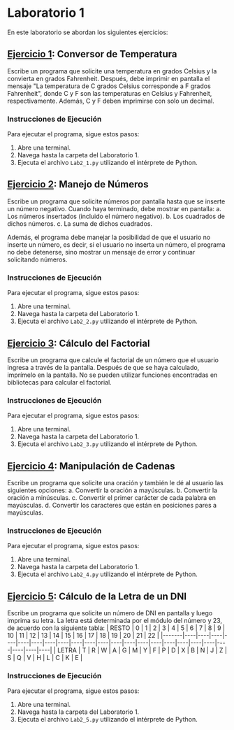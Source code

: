# Laboratorio 1

En este laboratorio se abordan los siguientes ejercicios:

## [Ejercicio 1](Lab2_1.py): Conversor de Temperatura
Escribe un programa que solicite una temperatura en grados Celsius y la convierta en grados Fahrenheit. Después, debe imprimir en pantalla el mensaje "La temperatura de C grados Celsius corresponde a F grados Fahrenheit", donde C y F son las temperaturas en Celsius y Fahrenheit, respectivamente. Además, C y F deben imprimirse con solo un decimal.

### Instrucciones de Ejecución
Para ejecutar el programa, sigue estos pasos:
1. Abre una terminal.
2. Navega hasta la carpeta del Laboratorio 1.
3. Ejecuta el archivo `Lab2_1.py` utilizando el intérprete de Python.

##  [Ejercicio 2](Lab2_2.py): Manejo de Números
Escribe un programa que solicite números por pantalla hasta que se inserte un número negativo. Cuando haya terminado, debe mostrar en pantalla:
a. Los números insertados (incluido el número negativo).
b. Los cuadrados de dichos números.
c. La suma de dichos cuadrados.

Además, el programa debe manejar la posibilidad de que el usuario no inserte un número, es decir, si el usuario no inserta un número, el programa no debe detenerse, sino mostrar un mensaje de error y continuar solicitando números.

### Instrucciones de Ejecución
Para ejecutar el programa, sigue estos pasos:
1. Abre una terminal.
2. Navega hasta la carpeta del Laboratorio 1.
3. Ejecuta el archivo `Lab2_2.py`  utilizando el intérprete de Python.

##  [Ejercicio 3](Lab2_3.py): Cálculo del Factorial
Escribe un programa que calcule el factorial de un número que el usuario ingresa a través de la pantalla. Después de que se haya calculado, imprímelo en la pantalla. No se pueden utilizar funciones encontradas en bibliotecas para calcular el factorial.

### Instrucciones de Ejecución
Para ejecutar el programa, sigue estos pasos:
1. Abre una terminal.
2. Navega hasta la carpeta del Laboratorio 1.
3. Ejecuta el archivo `Lab2_3.py` utilizando el intérprete de Python.

##  [Ejercicio 4](Lab2_4.py): Manipulación de Cadenas
Escribe un programa que solicite una oración y también le dé al usuario las siguientes opciones:
a. Convertir la oración a mayúsculas.
b. Convertir la oración a minúsculas.
c. Convertir el primer carácter de cada palabra en mayúsculas.
d. Convertir los caracteres que están en posiciones pares a mayúsculas.

### Instrucciones de Ejecución
Para ejecutar el programa, sigue estos pasos:
1. Abre una terminal.
2. Navega hasta la carpeta del Laboratorio 1.
3. Ejecuta el archivo `Lab2_4.py` utilizando el intérprete de Python.

##  [Ejercicio 5](Lab2_5.py): Cálculo de la Letra de un DNI
Escribe un programa que solicite un número de DNI en pantalla y luego imprima su letra. La letra está determinada por el módulo del número y 23, de acuerdo con la siguiente tabla:
| RESTO | 0  | 1  | 2  | 3  | 4  | 5  | 6  | 7  | 8  | 9  | 10 | 11 | 12 | 13 | 14 | 15 | 16 | 17 | 18 | 19 | 20 | 21 | 22 |
|-------|----|----|----|----|----|----|----|----|----|----|----|----|----|----|----|----|----|----|----|----|----|----|----|
| LETRA | T  | R  | W  | A  | G  | M  | Y  | F  | P  | D  | X  | B  | N  | J  | Z  | S  | Q  | V  | H  | L  | C  | K  | E  |


### Instrucciones de Ejecución
Para ejecutar el programa, sigue estos pasos:
1. Abre una terminal.
2. Navega hasta la carpeta del Laboratorio 1.
3. Ejecuta el archivo `Lab2_5.py` utilizando el intérprete de Python.

